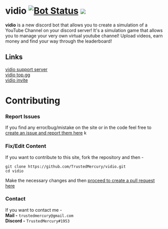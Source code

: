 # vidio [![Bot Status](https://top.gg/api/widget/status/689210550680682560.svg?noavatar=True)](https://top.gg/bot/689210550680682560) [![](https://top.gg/api/widget/servers/689210550680682560.svg?noavatar=True)](https://top.gg/bot/689210550680682560)

**vidio** is a new discord bot that allows
you to create a simulation of a YouTube
Channel on your discord server! It's a
simulation game that allows you to manage
your very own virtual youtube channel!
Upload videos, earn money and find your
way through the leaderboard!

## Links  
[vidio support server](https://discord.gg/pGzQUvE)  
[vidio top.gg](https://top.gg/bot/689210550680682560)    
[vidio invite](https://top.gg/bot/689210550680682560)

# Contributing

### Report Issues
If you find any error/bug/mistake 
on the site or in the code feel free to 
[create an issue and report them here](https://github.com/TrustedMercury/vidio/issues)
k
### Fix/Edit Content
If you want to contribute to this site, fork the repository and then -
```
git clone https://github.com/TrustedMercury/vidio.git
cd vidio
```
Make the necessary changes and then
 [proceed to create a pull request here](https://github.com/TrustedMercury/trustedmercury.github.io/pulls)

### Contact
If you want to contact me -  
**Mail -** ```trustedmercury@gmail.com```  
**Discord -** ```TrustedMercury#1953```
